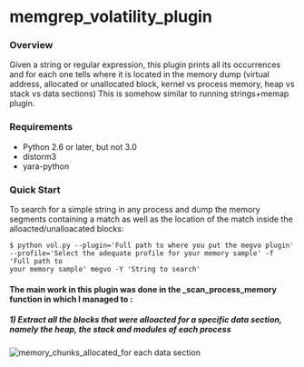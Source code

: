 # memgrep_volatility_plugin
### Overview
Given a string or regular expression, this plugin prints all its occurrences and for each one tells where it is located in the memory dump  (virtual address, allocated or unallocated block, kernel vs process memory, heap vs stack vs data sections)
This is somehow similar to running strings+memap plugin.
### Requirements

- Python 2.6 or later, but not 3.0
- distorm3
- yara-python

### Quick Start

To search for a simple string in any process and dump the memory segments containing a match as well as the location of the match inside the alloacted/unalloacated blocks:
    
    $ python vol.py --plugin='Full path to where you put the megvo plugin'
    --profile='Select the adequate profile for your memory sample' -f 'Full path to
    your memory sample' megvo -Y 'String to search'


#### The main work in this plugin was done in the _scan_process_memory function in which I managed to :
 ##### 1) Extract all the blocks that were alloacted for a specific data section, namely the heap, the stack and modules of each process 
 ![memory_chunks_allocated_for each data section](https://drive.google.com/file/d/1B0JWmDJZqZd1f_MyRewobvtInOTSrPF5/view?usp=sharing)
